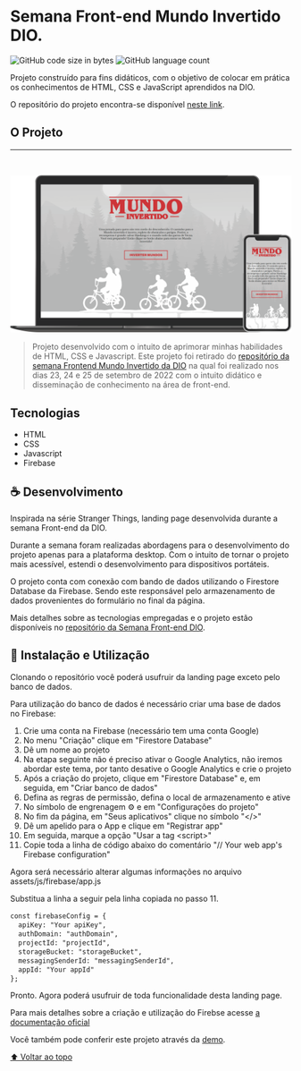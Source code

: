 # Semana Front-end Mundo Invertido DIO.

![GitHub code size in bytes](https://img.shields.io/github/languages/code-size/diasPaulo/semana-frontend-mundo-invertido?style=flat)
![GitHub language count](https://img.shields.io/github/languages/count/diasPaulo/semana-frontend-mundo-invertido?style=flat)

Projeto construído para fins didáticos, com o objetivo de colocar em prática os conhecimentos de HTML, CSS e JavaScript aprendidos na DIO.

O repositório do projeto encontra-se disponível [neste link](https://github.com/digitalinnovationone/semana-frontend-mundo-invertido/).

## O Projeto
---

<br />

![Mockup do projeto mostrando a tela do projeto em um notebook](./images/mockup.png)

> Projeto desenvolvido com o intuito de aprimorar minhas habilidades de HTML, CSS e Javascript. Este projeto foi retirado do [repositório da semana Frontend Mundo Invertido da DIO](https://github.com/digitalinnovationone/semana-frontend-mundo-invertido/) na qual foi realizado nos dias 23, 24 e 25 de setembro de 2022 com o intuito didático e disseminação de conhecimento na área de front-end.

## Tecnologias

 - HTML
 - CSS
 - Javascript
 - Firebase

## ☕ Desenvolvimento

Inspirada na série Stranger Things, landing page desenvolvida durante a semana Front-end da DIO. 

Durante a semana foram realizadas abordagens para o desenvolvimento do projeto apenas para a plataforma desktop. Com o intuito de tornar o projeto mais acessível, estendi o desenvolvimento para dispositivos portáteis.

O projeto conta com conexão com bando de dados utilizando o Firestore Database da Firebase. Sendo este responsável pelo armazenamento de dados provenientes do formulário no final da página.

Mais detalhes sobre as tecnologias empregadas e o projeto estão disponíveis no [repositório da Semana Front-end DIO](https://github.com/digitalinnovationone/semana-frontend-mundo-invertido/).

## 🚀 Instalação e Utilização

Clonando o repositório você poderá usufruir da landing page exceto pelo banco de dados.

Para utilização do banco de dados é necessário criar uma base de dados no Firebase: 

1. Crie uma conta na Firebase (necessário tem uma conta Google)
2. No menu "Criação" clique em "Firestore Database"
3. Dê um nome ao projeto
4. Na etapa seguinte não é preciso ativar o Google Analytics, não iremos abordar este tema, por tanto desative o Google Analytics e crie o projeto
5. Após a criação do projeto, clique em "Firestore Database" e, em seguida, em "Criar banco de dados"
6. Defina as regras de permissão, defina o local de armazenamento e ative
7. No símbolo de engrenagem ⚙️ e em "Configurações do projeto"
8. No fim da página, em "Seus aplicativos" clique no símbolo "</>"
9. Dê um apelido para o App e clique em "Registrar app"
10. Em seguida, marque a opção "Usar a tag \<script>"
11. Copie toda a linha de código abaixo do comentário "// Your web app's Firebase configuration"

Agora será necessário alterar algumas informações no arquivo assets/js/firebase/app.js

Substitua a linha a seguir pela linha copiada no passo 11.

```
const firebaseConfig = {
  apiKey: "Your apiKey",
  authDomain: "authDomain",
  projectId: "projectId",
  storageBucket: "storageBucket",
  messagingSenderId: "messagingSenderId",
  appId: "Your appId"
};
```
Pronto. Agora poderá usufruir de toda funcionalidade desta landing page.

Para mais detalhes sobre a criação e utilização do Firebse acesse [a documentação oficial](https://firebase.google.com/docs/guides?authuser=0&%3Bhl=pt&hl=pt)

Você também pode conferir este projeto através da [demo](https://diaspaulo.github.io/semana-frontend-mundo-invertido/).


[⬆ Voltar ao topo](#Semana_Front-end_Mundo_Invertido_DIO.)